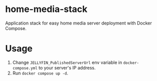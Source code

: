 # home-media-stack

Application stack for easy home media server deployment with Docker Compose.

# Usage

1. Change `JELLYFIN_PublishedServerUrl` env variable in `docker-compose.yml` to your server's IP address.
2. Run `docker compose up -d`.